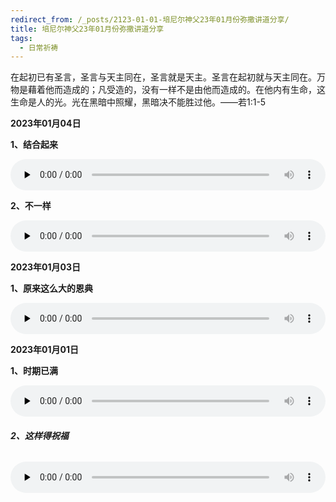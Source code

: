 ```yaml
---
redirect_from: /_posts/2123-01-01-培尼尔神父23年01月份弥撒讲道分享/
title: 培尼尔神父23年01月份弥撒讲道分享
tags:
  - 日常祈祷
---
```


在起初已有圣言，圣言与天主同在，圣言就是天主。圣言在起初就与天主同在。万物是藉着他而造成的；凡受造的，没有一样不是由他而造成的。在他内有生命，这生命是人的光。光在黑暗中照耀，黑暗决不能胜过他。——若1:1-5



**2023年01月04日**

**1、结合起来**

<audio id="audio" style="width: 100%;height:50px;" controls="controls" preload="none">
      <source id="mp3" src="/2023.01/audio/230104jiehe.mp3">
</audio>

**2、不一样**

<audio id="audio" style="width: 100%;height:50px;" controls="controls" preload="none">
      <source id="mp3" src="/2023.01/audio/230104buyiyang.mp3">
</audio>

**2023年01月03日**

**1、原来这么大的恩典**

<audio id="audio" style="width: 100%;height:50px;" controls="controls" preload="none">
      <source id="mp3" src="/2023.01/audio/230103endian.mp3">
</audio>

**2023年01月01日**

**1、时期已满**

<audio id="audio" style="width: 100%;height:50px;" controls="controls" preload="none">
      <source id="mp3" src="/2023.01/audio/230101shiqi.mp3">
</audio>

###### **2、这样得祝福**

<audio id="audio" style="width: 100%;height:50px;" controls="controls" preload="none">
      <source id="mp3" src="/2023.01/audio/230101zhufu.mp3">
</audio>
